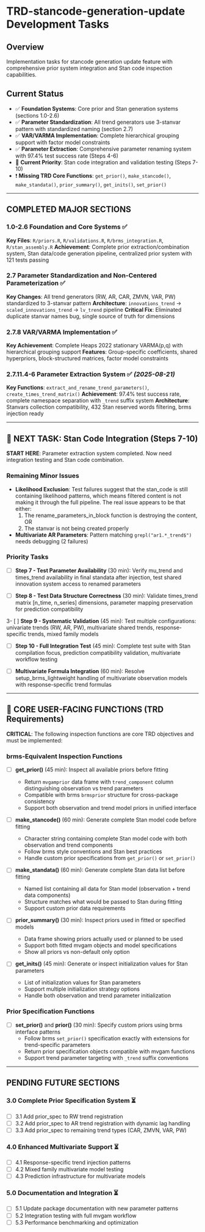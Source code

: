 # TRD-stancode-generation-update Development Tasks

## Overview
Implementation tasks for stancode generation update feature with comprehensive prior system integration and Stan code inspection capabilities.

## Current Status
- ✅ **Foundation Systems**: Core prior and Stan generation systems (sections 1.0-2.6)
- ✅ **Parameter Standardization**: All trend generators use 3-stanvar pattern with standardized naming (section 2.7) 
- ✅ **VAR/VARMA Implementation**: Complete hierarchical grouping support with factor model constraints
- ✅ **Parameter Extraction**: Comprehensive parameter renaming system with 97.4% test success rate (Steps 4-6)
- 🎯 **Current Priority**: Stan code integration and validation testing (Steps 7-10)
- ❗ **Missing TRD Core Functions**: `get_prior()`, `make_stancode()`, `make_standata()`, `prior_summary()`, `get_inits()`, `set_prior()`

---

## COMPLETED MAJOR SECTIONS

### 1.0-2.6 Foundation and Core Systems ✅
**Key Files**: `R/priors.R`, `R/validations.R`, `R/brms_integration.R`, `R/stan_assembly.R`
**Achievement**: Complete prior extraction/combination system, Stan data/code generation pipeline, centralized prior system with 121 tests passing

### 2.7 Parameter Standardization and Non-Centered Parameterization ✅  
**Key Changes**: All trend generators (RW, AR, CAR, ZMVN, VAR, PW) standardized to 3-stanvar pattern
**Architecture**: `innovations_trend` → `scaled_innovations_trend` → `lv_trend` pipeline
**Critical Fix**: Eliminated duplicate stanvar names bug, single source of truth for dimensions

### 2.7.8 VAR/VARMA Implementation ✅
**Key Achievement**: Complete Heaps 2022 stationary VARMA(p,q) with hierarchical grouping support
**Features**: Group-specific coefficients, shared hyperpriors, block-structured matrices, factor model constraints

### 2.7.11.4-6 Parameter Extraction System ✅ *(2025-08-21)*
**Key Functions**: `extract_and_rename_trend_parameters()`, `create_times_trend_matrix()`
**Achievement**: 97.4% test success rate, complete namespace separation with `_trend` suffix system
**Architecture**: Stanvars collection compatibility, 432 Stan reserved words filtering, brms injection ready

---

## 🚀 NEXT TASK: Stan Code Integration (Steps 7-10)

**START HERE**: Parameter extraction system completed. Now need integration testing and Stan code combination.

### Remaining Minor Issues
- **Likelihood Exclusion**: Test failures suggest that the stan_code is still containing likelihood patterns, which means filtered content is not making it through the full pipeline. The real issue appears to be that either:
  1. The rename_parameters_in_block function is destroying the content, OR
  2. The stanvar is not being created properly  
- **Multivariate AR Parameters**: Pattern matching `grepl("ar1.*_trend$")` needs debugging (2 failures)

### Priority Tasks

- [ ] **Step 7 - Test Parameter Availability** (30 min): Verify mu_trend and times_trend availability in final standata after injection, test shared innovation system access to renamed parameters

- [ ] **Step 8 - Test Data Structure Correctness** (30 min): Validate times_trend matrix [n_time, n_series] dimensions, parameter mapping preservation for prediction compatibility

3- [ ] **Step 9 - Systematic Validation** (45 min): Test multiple configurations: univariate trends (RW, AR, PW), multivariate shared trends, response-specific trends, mixed family models

- [ ] **Step 10 - Full Integration Test** (45 min): Complete test suite with Stan compilation focus, prediction compatibility validation, multivariate workflow testing

- [ ] **Multivariate Formula Integration** (60 min): Resolve setup_brms_lightweight handling of multivariate observation models with response-specific trend formulas

---

## 🎯 CORE USER-FACING FUNCTIONS (TRD Requirements)

**CRITICAL**: The following inspection functions are core TRD objectives and must be implemented:

### brms-Equivalent Inspection Functions
- [ ] **get_prior()** (45 min): Inspect all available priors before fitting
  - Return `mvgamprior` data frame with `trend_component` column distinguishing observation vs trend parameters
  - Compatible with brms `brmsprior` structure for cross-package consistency
  - Support both observation and trend model priors in unified interface

- [ ] **make_stancode()** (60 min): Generate complete Stan model code before fitting
  - Character string containing complete Stan model code with both observation and trend components
  - Follow brms style conventions and Stan best practices
  - Handle custom prior specifications from `get_prior()` or `set_prior()`

- [ ] **make_standata()** (60 min): Generate complete Stan data list before fitting
  - Named list containing all data for Stan model (observation + trend data components)
  - Structure matches what would be passed to Stan during fitting
  - Support custom prior data requirements

- [ ] **prior_summary()** (30 min): Inspect priors used in fitted or specified models
  - Data frame showing priors actually used or planned to be used
  - Support both fitted mvgam objects and model specifications
  - Show all priors vs non-default only option

- [ ] **get_inits()** (45 min): Generate or inspect initialization values for Stan parameters
  - List of initialization values for Stan parameters
  - Support multiple initialization strategy options
  - Handle both observation and trend parameter initialization

### Prior Specification Functions  
- [ ] **set_prior()** and **prior()** (30 min): Specify custom priors using brms interface patterns
  - Follow brms `set_prior()` specification exactly with extensions for trend-specific parameters
  - Return prior specification objects compatible with mvgam functions
  - Support trend parameter targeting with `_trend` suffix conventions

---

## PENDING FUTURE SECTIONS

### 3.0 Complete Prior Specification System ⏳
- [ ] 3.1 Add prior_spec to RW trend registration  
- [ ] 3.2 Add prior_spec to AR trend registration with dynamic lag handling
- [ ] 3.3 Add prior_spec to remaining trend types (CAR, ZMVN, VAR, PW)

### 4.0 Enhanced Multivariate Support ⏳  
- [ ] 4.1 Response-specific trend injection patterns
- [ ] 4.2 Mixed family multivariate model testing
- [ ] 4.3 Prediction infrastructure for multivariate models

### 5.0 Documentation and Integration ⏳
- [ ] 5.1 Update package documentation with new parameter patterns
- [ ] 5.2 Integration testing with full mvgam workflow
- [ ] 5.3 Performance benchmarking and optimization
